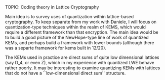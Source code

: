 TOPIC: Coding theory in Lattice Cryptography

Main idea is to survey uses of quantization within lattice-based cryptography.
To keep separate from my work with Daniele, I will focus on quantization-type
techniques within the realm of KEMS, which would require a different framework
than that encryption. The main idea would be to build a good picture of the
NewHope-type line of work of quantized KEMs, and perhaps build a framework with
lower bounds (although there was a separte framework for kems built in 12/20).

The KEMs used in practice are direct sums of quite low dimensional lattices (say
D_4, or even Z), which in my experience with quantized LWE behave rather poorly.
It may be interesting to examine quantizing KEMs with lattices that do not have
a ``low-dimensional direct sum'' structure.
